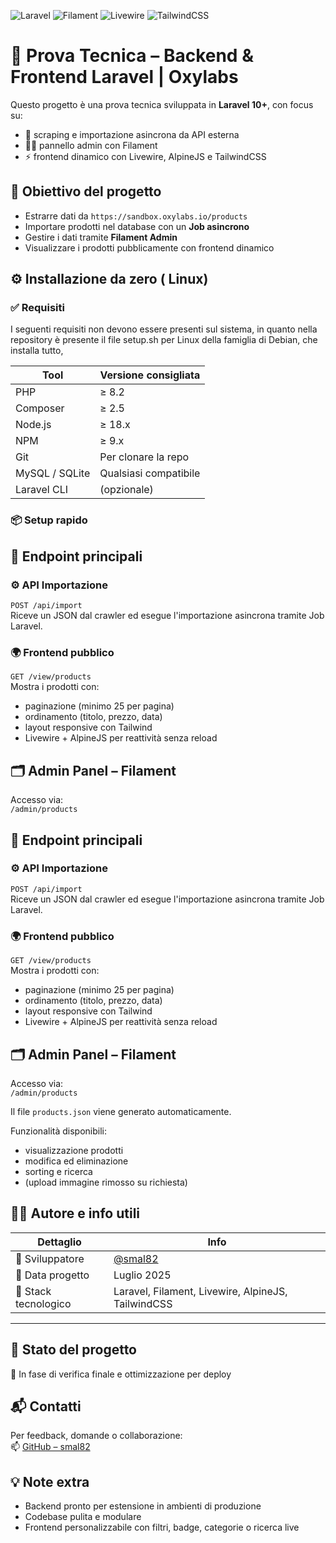 
![Laravel](https://img.shields.io/badge/Laravel-10.0-red.svg)
![Filament](https://img.shields.io/badge/Filament-Admin-blue.svg)
![Livewire](https://img.shields.io/badge/Livewire-Ready-green.svg)
![TailwindCSS](https://img.shields.io/badge/TailwindCSS-3.x-teal.svg)

# 🧪 Prova Tecnica – Backend & Frontend Laravel | Oxylabs

Questo progetto è una prova tecnica sviluppata in **Laravel 10+**, con focus su:
- 🧱 scraping e importazione asincrona da API esterna
- 🧑‍💻 pannello admin con Filament
- ⚡ frontend dinamico con Livewire, AlpineJS e TailwindCSS

## 🧠 Obiettivo del progetto

- Estrarre dati da `https://sandbox.oxylabs.io/products`
- Importare prodotti nel database con un **Job asincrono**
- Gestire i dati tramite **Filament Admin**
- Visualizzare i prodotti pubblicamente con frontend dinamico

## ⚙️ Installazione da zero ( Linux)

### ✅ Requisiti

I seguenti requisiti non devono essere presenti sul sistema, in quanto nella repository è presente il file setup.sh per Linux della famiglia di Debian, che installa tutto,

| Tool         | Versione consigliata |
|--------------|----------------------|
| PHP          | ≥ 8.2                |
| Composer     | ≥ 2.5                |
| Node.js      | ≥ 18.x               |
| NPM          | ≥ 9.x                |
| Git          | Per clonare la repo |
| MySQL / SQLite | Qualsiasi compatibile |
| Laravel CLI  | (opzionale)          |

### 📦 Setup rapido



## 🔗 Endpoint principali

### ⚙️ API Importazione

`POST /api/import`  
Riceve un JSON dal crawler ed esegue l'importazione asincrona tramite Job Laravel.

### 🌍 Frontend pubblico

`GET /view/products`  
Mostra i prodotti con:

- paginazione (minimo 25 per pagina)
- ordinamento (titolo, prezzo, data)
- layout responsive con Tailwind
- Livewire + AlpineJS per reattività senza reload

## 🗂️ Admin Panel – Filament

Accesso via:  
`/admin/products`

## 🔗 Endpoint principali

### ⚙️ API Importazione

`POST /api/import`  
Riceve un JSON dal crawler ed esegue l'importazione asincrona tramite Job Laravel.

### 🌍 Frontend pubblico

`GET /view/products`  
Mostra i prodotti con:

- paginazione (minimo 25 per pagina)
- ordinamento (titolo, prezzo, data)
- layout responsive con Tailwind
- Livewire + AlpineJS per reattività senza reload

## 🗂️ Admin Panel – Filament

Accesso via:  
`/admin/products`

Il file `products.json` viene generato automaticamente.  

Funzionalità disponibili:

- visualizzazione prodotti
- modifica ed eliminazione
- sorting e ricerca
- (upload immagine rimosso su richiesta)

## 👨‍💻 Autore e info utili

| Dettaglio            | Info                                  |
|----------------------|----------------------------------------|
| 👤 Sviluppatore       | [@smal82](https://github.com/smal82)   |
| 📅 Data progetto      | Luglio 2025                            |
| 🔧 Stack tecnologico  | Laravel, Filament, Livewire, AlpineJS, TailwindCSS |
---

## 🚧 Stato del progetto

🧪 In fase di verifica finale e ottimizzazione per deploy

## 📬 Contatti

Per feedback, domande o collaborazione:  
📫 [GitHub – smal82](https://github.com/smal82)

## 💡 Note extra

- Backend pronto per estensione in ambienti di produzione
- Codebase pulita e modulare
- Frontend personalizzabile con filtri, badge, categorie o ricerca live
